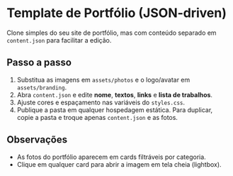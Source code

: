 
# Template de Portfólio (JSON-driven)

Clone simples do seu site de portfólio, mas com conteúdo separado em `content.json` para facilitar a edição.

## Passo a passo
1. Substitua as imagens em `assets/photos` e o logo/avatar em `assets/branding`.
2. Abra `content.json` e edite **nome**, **textos**, **links** e **lista de trabalhos**.
3. Ajuste cores e espaçamento nas variáveis do `styles.css`.
4. Publique a pasta em qualquer hospedagem estática. Para duplicar, copie a pasta e troque apenas `content.json` e as fotos.

## Observações
- As fotos do portfólio aparecem em cards filtráveis por categoria.
- Clique em qualquer card para abrir a imagem em tela cheia (lightbox).
